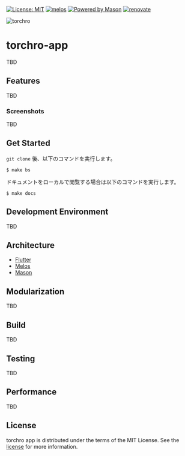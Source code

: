 [![License: MIT](https://img.shields.io/badge/license-MIT-blue.svg)](https://opensource.org/licenses/MIT)
[![melos](https://img.shields.io/badge/maintained%20with-melos-f700ff.svg?style=flat-square)](https://github.com/invertase/melos)
[![Powered by Mason](https://img.shields.io/endpoint?url=https%3A%2F%2Ftinyurl.com%2Fmason-badge)](https://github.com/felangel/mason)
[![renovate](https://img.shields.io/badge/maintaied%20with-renovate-blue?logo=renovatebot)](https://app.renovatebot.com/dashboard)

<img src="docs/public/hero.svg" alt="torchro">

# torchro-app

TBD

## Features

TBD

### Screenshots

TBD

## Get Started

`git clone` 後、以下のコマンドを実行します。

```shell
$ make bs
```

ドキュメントをローカルで閲覧する場合は以下のコマンドを実行します。

```shell
$ make docs
```

## Development Environment

TBD

## Architecture

- [Flutter](https://flutter.dev/)
- [Melos](https://melos.invertase.dev)
- [Mason](https://github.com/felangel/mason)

## Modularization

TBD

## Build

TBD

## Testing

TBD

## Performance

TBD

## License

torchro app is distributed under the terms of the MIT License. See the [license](LICENSE) for more
information.
